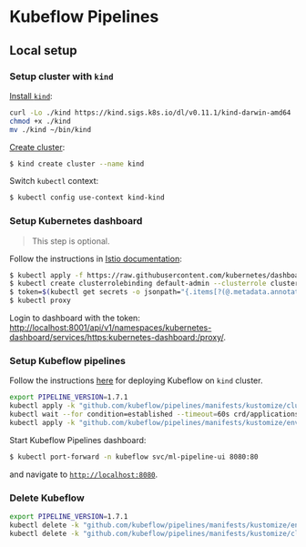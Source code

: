 

# Kubeflow Pipelines

## Local setup

### Setup cluster with `kind`

[Install `kind`](https://kind.sigs.k8s.io/docs/user/quick-start/#installation):

```bash
curl -Lo ./kind https://kind.sigs.k8s.io/dl/v0.11.1/kind-darwin-amd64
chmod +x ./kind
mv ./kind ~/bin/kind
```

[Create cluster](https://kind.sigs.k8s.io/docs/user/quick-start/#creating-a-cluster):

```bash
$ kind create cluster --name kind
```

Switch `kubectl` context:

```bash
$ kubectl config use-context kind-kind
```

### Setup Kubernetes dashboard

> This step is optional.

Follow the instructions in [Istio documentation](https://istio.io/latest/docs/setup/platform-setup/kind/):

```bash
$ kubectl apply -f https://raw.githubusercontent.com/kubernetes/dashboard/v2.1.0/aio/deploy/recommended.yaml
$ kubectl create clusterrolebinding default-admin --clusterrole cluster-admin --serviceaccount=default:default
$ token=$(kubectl get secrets -o jsonpath="{.items[?(@.metadata.annotations['kubernetes\.io/service-account\.name']=='default')].data.token}"|base64 --decode)
$ kubectl proxy
```

Login to dashboard with the token: [http://localhost:8001/api/v1/namespaces/kubernetes-dashboard/services/https:kubernetes-dashboard:/proxy/](http://localhost:8001/api/v1/namespaces/kubernetes-dashboard/services/https:kubernetes-dashboard:/proxy/).

### Setup Kubeflow pipelines

Follow the instructions [here](https://www.kubeflow.org/docs/components/pipelines/installation/localcluster-deployment/) for deploying Kubeflow on `kind` cluster.

```bash
export PIPELINE_VERSION=1.7.1
kubectl apply -k "github.com/kubeflow/pipelines/manifests/kustomize/cluster-scoped-resources?ref=$PIPELINE_VERSION"
kubectl wait --for condition=established --timeout=60s crd/applications.app.k8s.io
kubectl apply -k "github.com/kubeflow/pipelines/manifests/kustomize/env/platform-agnostic-pns?ref=$PIPELINE_VERSION"
```

Start Kubeflow Pipelines dashboard:

```bash
$ kubectl port-forward -n kubeflow svc/ml-pipeline-ui 8080:80
```

and navigate to [`http://localhost:8080`](http://localhost:8080).

### Delete Kubeflow

```bash
export PIPELINE_VERSION=1.7.1
kubectl delete -k "github.com/kubeflow/pipelines/manifests/kustomize/env/platform-agnostic-pns?ref=$PIPELINE_VERSION"
kubectl delete -k "github.com/kubeflow/pipelines/manifests/kustomize/cluster-scoped-resources?ref=$PIPELINE_VERSION"
```
